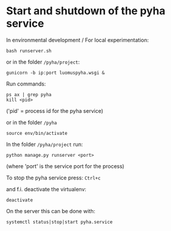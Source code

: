 # Start and shutdown of the pyha service
In environmental development / For local experimentation: 

```shell
bash runserver.sh
```

or in the folder `/pyha/project`:

```shell
gunicorn -b ip:port luomuspyha.wsgi &
```

Run commands:

```shell
ps ax | grep pyha
kill <pid>
```
('pid' = process id for the pyha service)

or in the folder `/pyha`

```shell
source env/bin/activate
```

In the folder `/pyha/project` run:

```shell
python manage.py runserver <port>
```
(where 'port' is the service port for the process)

To stop the pyha service press:
```Ctrl+c```

and f.i. deactivate the virtualenv:

```shell
deactivate
```

On the server this can be done with:

```shell
systemctl status|stop|start pyha.service
```